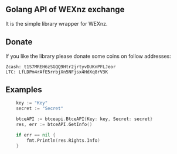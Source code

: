 ## Golang API of WEXnz exchange

It is the simple library wrapper for WEXnz. 

## Donate
If you like the library please donate some coins on follow addresses:

    Zcash: t1S7MREH6zSGQQ9Htr2jrtyvDUKnPFLJeor 
    LTC: LfLDPm4rAfE5rrbjXn5NFjsx4HdXq8rV3K

## Examples

```go
    key := "Key"
    secret := "Secret"

    btceAPI := btceapi.BtceAPI{Key: key, Secret: secret}
    res, err := btceAPI.GetInfo()

    if err == nil {
        fmt.Println(res.Rights.Info)
    }
```
